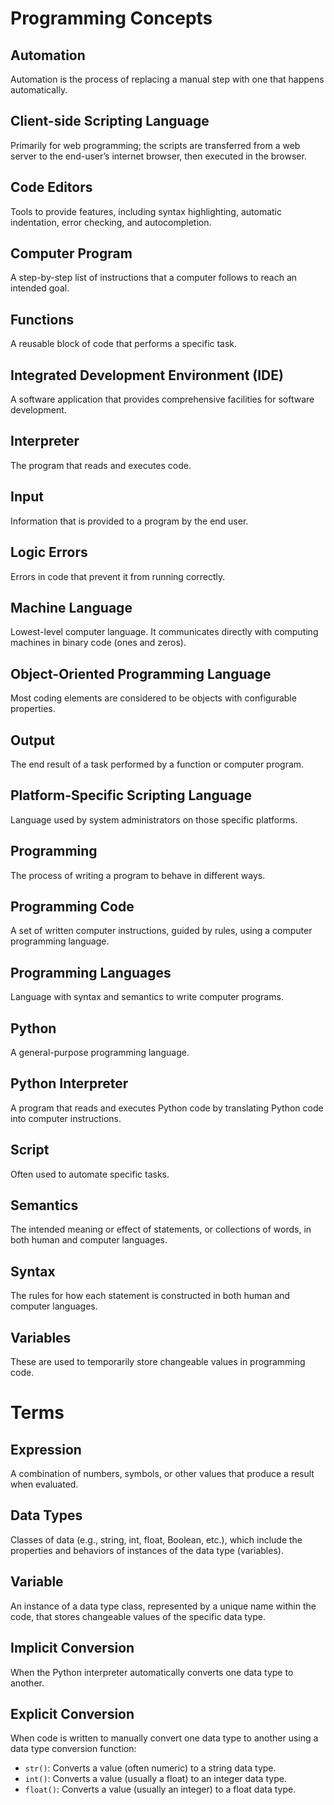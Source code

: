 # Programming Concepts

## Automation
Automation is the process of replacing a manual step with one that happens automatically.

## Client-side Scripting Language
Primarily for web programming; the scripts are transferred from a web server to the end-user’s internet browser, then executed in the browser.

## Code Editors
Tools to provide features, including syntax highlighting, automatic indentation, error checking, and autocompletion.

## Computer Program
A step-by-step list of instructions that a computer follows to reach an intended goal.

## Functions
A reusable block of code that performs a specific task.

## Integrated Development Environment (IDE)
A software application that provides comprehensive facilities for software development.

## Interpreter
The program that reads and executes code.

## Input
Information that is provided to a program by the end user.

## Logic Errors
Errors in code that prevent it from running correctly.

## Machine Language
Lowest-level computer language. It communicates directly with computing machines in binary code (ones and zeros).

## Object-Oriented Programming Language
Most coding elements are considered to be objects with configurable properties.

## Output
The end result of a task performed by a function or computer program.

## Platform-Specific Scripting Language
Language used by system administrators on those specific platforms.

## Programming
The process of writing a program to behave in different ways.

## Programming Code
A set of written computer instructions, guided by rules, using a computer programming language.

## Programming Languages
Language with syntax and semantics to write computer programs.

## Python
A general-purpose programming language.

## Python Interpreter
A program that reads and executes Python code by translating Python code into computer instructions.

## Script
Often used to automate specific tasks.

## Semantics
The intended meaning or effect of statements, or collections of words, in both human and computer languages.

## Syntax
The rules for how each statement is constructed in both human and computer languages.

## Variables
These are used to temporarily store changeable values in programming code.

# Terms

## Expression
A combination of numbers, symbols, or other values that produce a result when evaluated.

## Data Types
Classes of data (e.g., string, int, float, Boolean, etc.), which include the properties and behaviors of instances of the data type (variables).

## Variable
An instance of a data type class, represented by a unique name within the code, that stores changeable values of the specific data type.

## Implicit Conversion
When the Python interpreter automatically converts one data type to another.

## Explicit Conversion
When code is written to manually convert one data type to another using a data type conversion function:

- `str()`: Converts a value (often numeric) to a string data type.
- `int()`: Converts a value (usually a float) to an integer data type.
- `float()`: Converts a value (usually an integer) to a float data type.

